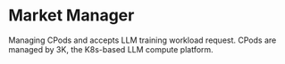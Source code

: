 # Market Manager

Managing CPods and accepts LLM training workload request.
CPods are managed by 3K, the K8s-based LLM compute platform.
